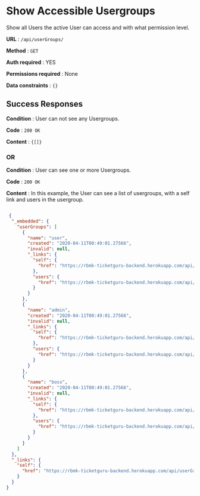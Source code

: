 # Show Accessible Usergroups

Show all Users the active User can access and with what permission level.

**URL** : `/api/userGroups/`

**Method** : `GET`

**Auth required** : YES

**Permissions required** : None

**Data constraints** : `{}`

## Success Responses

**Condition** : User can not see any Usergroups.

**Code** : `200 OK`

**Content** : `{[]}`

### OR

**Condition** : User can see one or more Usergroups.

**Code** : `200 OK`

**Content** : In this example, the User can see a list of usergroups, with a self link and users in the usergroup.

```json

 {
  "_embedded": {
    "userGroups": [
      {
        "name": "user",
        "created": "2020-04-11T00:49:01.27566",
        "invalid": null,
        "_links": {
          "self": {
            "href": "https://rbmk-ticketguru-backend.herokuapp.com/api/userGroups/10"
          },
          "users": {
            "href": "https://rbmk-ticketguru-backend.herokuapp.com/api/userGroups/10/users"
          }
        }
      },
      {
        "name": "admin",
        "created": "2020-04-11T00:49:01.27566",
        "invalid": null,
        "_links": {
          "self": {
            "href": "https://rbmk-ticketguru-backend.herokuapp.com/api/userGroups/11"
          },
          "users": {
            "href": "https://rbmk-ticketguru-backend.herokuapp.com/api/userGroups/11/users"
          }
        }
      },
      {
        "name": "boss",
        "created": "2020-04-11T00:49:01.27566",
        "invalid": null,
        "_links": {
          "self": {
            "href": "https://rbmk-ticketguru-backend.herokuapp.com/api/userGroups/12"
          },
          "users": {
            "href": "https://rbmk-ticketguru-backend.herokuapp.com/api/userGroups/12/users"
          }
        }
      }
    ]
  },
  "_links": {
    "self": {
      "href": "https://rbmk-ticketguru-backend.herokuapp.com/api/userGroups"
    }
  }
}

```

